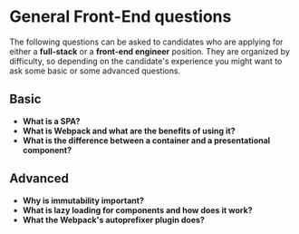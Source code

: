 # General Front-End questions

The following questions can be asked to candidates who are applying for either a **full-stack** or a **front-end engineer** position. They are organized by difficulty, so depending on the candidate's experience you might want to ask some basic or some advanced questions.

## Basic

- **What is a SPA?**
- **What is Webpack and what are the benefits of using it?**
- **What is the difference between a container and a presentational component?**

## Advanced

- **Why is immutability important?**
- **What is lazy loading for components and how does it work?**
- **What the Webpack's autoprefixer plugin does?**

